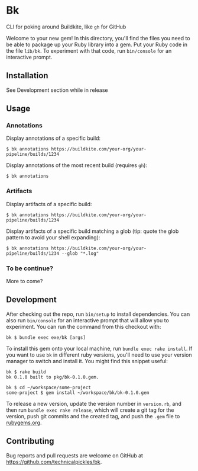 # Bk

CLI for poking around Buildkite, like `gh` for GitHub

Welcome to your new gem! In this directory, you'll find the files you need to be able to package up your Ruby library into a gem. Put your Ruby code in the file `lib/bk`. To experiment with that code, run `bin/console` for an interactive prompt.

## Installation

See Development section while in release

## Usage

### Annotations

Display annotations of a specific build:

    $ bk annotations https://buildkite.com/your-org/your-pipeline/builds/1234

Display annotations of the most recent build (requires `gh`):


    $ bk annotations

### Artifacts

Display artifacts of a specific build:

    $ bk annotations https://buildkite.com/your-org/your-pipeline/builds/1234

Display artifacts of a specific build matching a glob (tip: quote the glob pattern to avoid your shell expanding):

    $ bk annotations https://buildkite.com/your-org/your-pipeline/builds/1234 --glob "*.log"

### To be continue?

More to come?

## Development

After checking out the repo, run `bin/setup` to install dependencies. You can also run `bin/console` for an interactive prompt that will allow you to experiment. You can run the command from this checkout with:

    bk $ bundle exec exe/bk [args]

To install this gem onto your local machine, run `bundle exec rake install`. If you want to use `bk` in different ruby versions, you'll need to use your version manager to switch and install it. You might find this snippet useful:

    bk $ rake build
    bk 0.1.0 built to pkg/bk-0.1.0.gem.

    bk $ cd ~/workspace/some-project
    some-project $ gem install ~/workspace/bk/bk-0.1.0.gem

To release a new version, update the version number in `version.rb`, and then run `bundle exec rake release`, which will create a git tag for the version, push git commits and the created tag, and push the `.gem` file to [rubygems.org](https://rubygems.org).

## Contributing

Bug reports and pull requests are welcome on GitHub at https://github.com/technicalpickles/bk.
